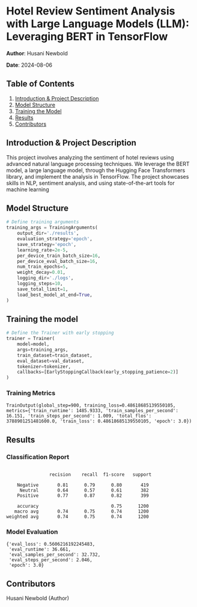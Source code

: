 # Hotel Review Sentiment Analysis with Large Language Models (LLM): Leveraging BERT in TensorFlow

**Author**: Husani Newbold

**Date**: 2024-08-06

## Table of Contents
1. [Introduction & Project Description](#introduction--project-description)
2. [Model Structure](#model-structure)
3. [Training the Model](#training-the-model)
4. [Results](#results)
5. [Contributors](#contributors)

## Introduction & Project Description
This project involves analyzing the sentiment of hotel reviews using advanced natural language processing techniques. We leverage the BERT model, a large language model, through the Hugging Face Transformers library, and implement the analysis in TensorFlow. The project showcases skills in NLP, sentiment analysis, and using state-of-the-art tools for machine learning

## Model Structure
```python
# Define training arguments
training_args = TrainingArguments(
    output_dir='./results',
    evaluation_strategy='epoch',
    save_strategy='epoch', 
    learning_rate=2e-5,
    per_device_train_batch_size=16,
    per_device_eval_batch_size=16,
    num_train_epochs=5,  
    weight_decay=0.01,
    logging_dir='./logs',
    logging_steps=10,
    save_total_limit=1,
    load_best_model_at_end=True,  
)

```

## Training the model
```python
# Define the Trainer with early stopping
trainer = Trainer(
    model=model,
    args=training_args,
    train_dataset=train_dataset,
    eval_dataset=val_dataset,
    tokenizer=tokenizer,
    callbacks=[EarlyStoppingCallback(early_stopping_patience=2)]  
)
```

### Training Metrics
```
TrainOutput(global_step=900, training_loss=0.48618685139550105, metrics={'train_runtime': 1485.9333, 'train_samples_per_second': 16.151, 'train_steps_per_second': 1.009, 'total_flos': 3788901251481600.0, 'train_loss': 0.48618685139550105, 'epoch': 3.0})
```

## Results
### Classification Report
```
              
                recision    recall  f1-score   support

    Negative       0.81      0.79      0.80       419
     Neutral       0.64      0.57      0.61       382
    Positive       0.77      0.87      0.82       399

    accuracy                           0.75      1200
   macro avg       0.74      0.75      0.74      1200
weighted avg       0.74      0.75      0.74      1200
```

### Model Evaluation
```
{'eval_loss': 0.5606216192245483,
 'eval_runtime': 36.661,
 'eval_samples_per_second': 32.732,
 'eval_steps_per_second': 2.046,
 'epoch': 3.0}
```

## Contributors
Husani Newbold (Author)



